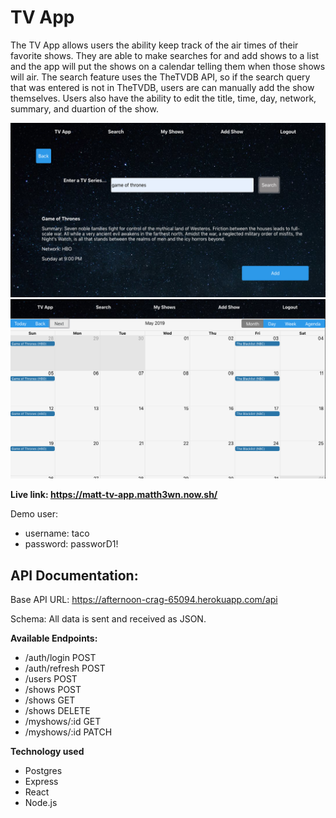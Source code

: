 <h1>TV App</h1>
The TV App allows users the ability keep track of the air times of their favorite shows. They are able to make searches for and add shows to a list and the app will put the shows on a calendar telling them when those shows will air. The search feature uses the TheTVDB API, so if the search query that was entered is not in TheTVDB, users are can manually add the show themselves. Users also have the ability to edit the title, time, day, network, summary, and duartion of the show.    

<img src="./images/search.png"
     alt="calendar" />
<img src="./images/calendar.png"
     alt="calendar" />


**Live link: https://matt-tv-app.matth3wn.now.sh/**  

Demo user:  
- username: taco
- password: passworD1!  
  

<h2>API Documentation:</h2>

Base API URL: https://afternoon-crag-65094.herokuapp.com/api

Schema: All data is sent and received as JSON.

**Available Endpoints:**
- /auth/login POST
- /auth/refresh POST
- /users POST
- /shows POST
- /shows GET
- /shows DELETE
- /myshows/:id GET
- /myshows/:id PATCH


  
**Technology used**
- Postgres
- Express
- React
- Node.js


<!-- <br/>  
  Parameters:  
  <p> 
    full_name: string <br/> 
    user_name: string <br/>  
    password: string  <br/>  
  </p>
</br>
  Response:
  <p>
  201 </br>
  { </br>
  &#160;&#160;"id":3,<br/> 
  &#160;&#160;"full_name":"new user",<br/> 
  &#160;&#160;"user_name":"taco1",<br/> 
  &#160;&#160;"date_created":"2019-03-29T17:40:36.949Z"
  </br>
  } 
  </p>

  <p>
  400 </br>
  { </br>
    &#160;&#160; error: 'error message'
  </br>
  } 
  </p> --> 